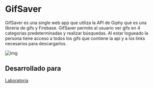 # GifSaver

GifSaver es una single web app que utiliza la API de Giphy que es una libreria de gifs y Firebase. GifSaver permite al usuario ver gifs en 4 categorias predeterminadas y realizar búsquedas. Al estar logueado la persona tiene acceso a todos los gifs que contiene la api y a los links necesarios para descargarlos. 

![img](https://image.ibb.co/jTwSax/login.png)

## Desarrollado para 

[Laboratoria](http://laboratoria.la)

